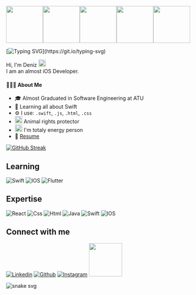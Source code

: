 <img src="https://media.giphy.com/media/o0vwzuFwCGAFO/giphy.gif" width="100px"><img src="https://media.giphy.com/media/USV0ym3bVWQJJmNu3N/giphy.gif" width="100px"><img src="https://media.giphy.com/media/MdA16VIoXKKxNE8Stk/giphy.gif" width="100px"><img src="https://media.giphy.com/media/UVFsiiQNiXx0iEvMkX/giphy.gif" width="100px" height="100px"><img src="https://media.giphy.com/media/clnORRzuaBV7rNisCP/giphy.gif" width="100px" height="100px">


[![Typing SVG](https://readme-typing-svg.herokuapp.com?lines=Hi+There!;My+name+is+Deniz+Can+Beytas.;Nice+to+meet+you.)](https://git.io/typing-svg)

Hi, I'm Deniz <img src="https://media.giphy.com/media/hvRJCLFzcasrR4ia7z/giphy.gif" width="20px"><br/>
I am an almost iOS Developer.

<h4>👨🏻‍💻 About Me</h4> 

 - 🎓 Almost Graduated in Software Engineering at ATU
 - 🌱 Learning all about Swift
 - ⚙️ I use: `.swift`, `.js`, `.html`, `.css`
 - <img src="https://media.giphy.com/media/1d7F9xyq6j7C1ojbC5/giphy.gif" width="20px"> Animal rights protector 
 - <img src="https://media.giphy.com/media/kjTOKe6huS1yM/giphy.gif" width="20px"> I'm totaly energy person
 - 📝 [Resume](https://drive.google.com/file/d/1PFyKn8v_6JJIWNQbJk1ZcqhcQeuBfkr4/view?usp=sharing)
 


[![GitHub Streak](http://github-readme-streak-stats.herokuapp.com?user=denizcanbeytas&theme=dark&date_format=M%20j%5B%2C%20Y%5D)](https://git.io/streak-stats)

## Learning
![Swift](https://img.shields.io/badge/Swift-FA7343?style=for-the-badge&logo=swift&logoColor=white)
![IOS](https://img.shields.io/badge/iOS-000000?style=for-the-badge&logo=ios&logoColor=white)
![Flutter](https://img.shields.io/badge/Flutter-02569B?style=for-the-badge&logo=flutter&logoColor=white)

## Expertise
![React](https://img.shields.io/badge/React-0077B5?style=for-the-badge&logo=react&logoColor=white)
![Css](https://img.shields.io/badge/Css-E4405F?style=for-the-badge&logo=css&logoColor=white)
![Html](https://img.shields.io/badge/Html-9146FF?style=for-the-badge&logo=html&logoColor=white)
![Java](https://img.shields.io/badge/Java-ED8B00?style=for-the-badge&logo=java&logoColor=white)
![Swift](https://img.shields.io/badge/Swift-FA7343?style=for-the-badge&logo=swift&logoColor=white)
![IOS](https://img.shields.io/badge/iOS-000000?style=for-the-badge&logo=ios&logoColor=white)


## Connect with me
[![Linkedin](https://img.shields.io/badge/LinkedIn-0077B5?style=for-the-badge&logo=linkedin&logoColor=white)](https://www.linkedin.com/in/deniz-can-beytaş-082560194/)
[![Github](https://img.shields.io/badge/GitHub-100000?style=for-the-badge&logo=github&logoColor=white)](https://github.com/denizcanbeytas)
[![Instagram](https://img.shields.io/badge/Instagram-E4405F?style=for-the-badge&logo=instagram&logoColor=white)](https://www.instagram.com/beytasdenizcan/)
<a href="mailto:beytasdenizcan@gmail.com" target="_blank" rel="noopener noreferrer"><img src="https://img.shields.io/badge/Gmail-12100E?style=for-the-badge&logo=medium&logoColor=white"  width="90" /></a>


![snake svg](https://github.com/denizcanbeytas/denizcanbeytas/blob/output/github-contribution-grid-snake.svg)

